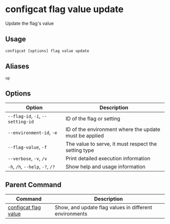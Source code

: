 # configcat flag value update
Update the flag's value
## Usage
```
configcat [options] flag value update
```
## Aliases
`up`
## Options
| Option | Description |
| ------ | ----------- |
| `--flag-id`, `-i`, `--setting-id` | ID of the flag or setting |
| `--environment-id`, `-e` | ID of the environment where the update must be applied |
| `--flag-value`, `-f` | The value to serve, it must respect the setting type |
| `--verbose`, `-v`, `/v` | Print detailed execution information |
| `-h`, `/h`, `--help`, `-?`, `/?` | Show help and usage information |
## Parent Command
| Command | Description |
| ------ | ----------- |
| [configcat flag value](configcat-flag-value.md) | Show, and update flag values in different environments |
